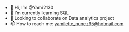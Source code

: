 - 👋 Hi, I’m @Yami2130
- 🌱 I’m currently learning SQL 
- 💞️ Looking to collaborate on Data analytics project
- 📫 How to reach me: yamilette_nunez95@hotmail.com


